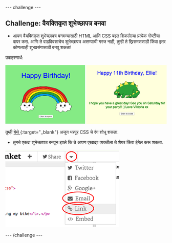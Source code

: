 \--- challenge \---

## Challenge: वैयक्तिकृत शुभेच्छापत्र बनवा

+ आपण वैयक्तिकृत शुभेच्छापत्र बनवण्यासाठी HTML आणि CSS बद्दल शिकलेल्या प्रत्येक गोष्टीचा वापर करा. आणि ते वाढदिवसाचेच शुभेच्छापत्र असण्याची गरज नाही, तुम्ही ते ख्रिसमससाठी किंवा इतर कोणत्याही शुभप्रसंगासाठी बनवू शकता!

उदाहरणार्थ:

![screenshot](images/birthday-final.png)

तुम्ही [येथे ](http://jumpto.cc/colours){:target="_blank"} अजून भरपूर CSS चे रंग शोधू शकता.

+ तुमचे एकदा शुभेच्छापत्र बनवून झाले कि ते आपण एखाद्या व्यक्तीला ते शेयर किंवा ईमेल करू शकता.

![screenshot](images/birthday-share.png)

\--- /challenge \---
